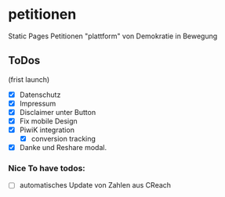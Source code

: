 # petitionen
Static Pages Petitionen "plattform" von Demokratie in Bewegung


## ToDos
(frist launch)

 - [x] Datenschutz
 - [x] Impressum
 - [x] Disclaimer unter Button
 - [x] Fix mobile Design
 - [x] PiwiK integration
    - [x] conversion tracking
 - [x] Danke und Reshare modal.

### Nice To have todos:

 - [ ] automatisches Update von Zahlen aus CReach


